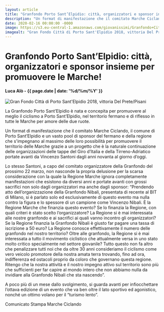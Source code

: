 ```yaml
---
layout: article
title: "Granfondo Porto Sant’Elpidio: città, organizzatori e sponsor insieme per promuovere le Marche!"
description: "Un format di manifestazione che il comitato Marche Ciclando, il comune di Porto Sant’Elpidio e un vasto pool di sponsor del fermano e della regione che s'impegnano al massimo delle loro possibilità per promuovere il territorio delle Marche grazie a un progetto che è la naturale continuazione delle organizzazioni delle tappe del Giro d’Italia e della Tirreno-Adriatico portate avanti da Vincenzo Santoni dagli anni novanta al giorno d’oggi."
date: 2020-02-16 00:00:00 -0000
image: https://s3.eu-central-1.amazonaws.com/giovanissimi/Granfondo+Citt%C3%A0+di+Porto+Sant'Elpidio+03042018+vittoria+Del+Prete-Pisani+(1).jpg
imagealt: "Gran Fondo Città di Porto Sant'Elpidio 2018, vittoria Del Prete/Pisani"
---
```


# Granfondo Porto Sant’Elpidio: città, organizzatori e sponsor insieme per promuovere le Marche!

#### Luca Alò - {{ page.date | date: '%d/%m/%Y' }}

![Gran Fondo Città di Porto Sant'Elpidio 2018, vittoria Del Prete/Pisani](https://s3.eu-central-1.amazonaws.com/giovanissimi/Granfondo+Citt%C3%A0+di+Porto+Sant'Elpidio+03042018+vittoria+Del+Prete-Pisani+(1).jpg)

La Granfondo Porto Sant’Elpidio è nata e concepita per promuovere al meglio il ciclismo a Porto Sant’Elpidio, nel territorio fermano e di riflesso in tutte le Marche per amore delle due ruote.

Un format di manifestazione che il comitato Marche Ciclando, il comune di Porto Sant’Elpidio e un vasto pool di sponsor del fermano e della regione che s'impegnano al massimo delle loro possibilità per promuovere il territorio delle Marche grazie a un progetto che è la naturale continuazione delle organizzazioni delle tappe del Giro d’Italia e della Tirreno-Adriatico portate avanti da Vincenzo Santoni dagli anni novanta al giorno d’oggi.

Lo stesso Santoni, a capo del comitato organizzatore della Granfondo del prossimo 22 marzo, non nasconde la propria delusione per la scarsa considerazione con la quale la Regione Marche ignora completamente manifestazioni che esistono da diversi anni e portate avanti con grossi sacrifici non solo dagli organizzatori ma anche dagli sponsor: “Prendendo atto dell’organizzazione della Granfondo Nibali, presentata di recente al BIT di Milano, si è parlato solo ed esclusivamente di questo evento ma nulla contro la figura e lo spessore di un campione come Vincenzo Nibali. È la Regione Marche che finanzia questo evento? Se lo finanzia la Regione, con quali criteri è stato scelto l’organizzatore? La Regione si è mai interessata alle nostre granfondo e ai sacrifici ai quali vanno incontro gli organizzatori? Se la Regione finanzia la Granfondo Nibali è giusto far pagare una tassa di iscrizione a 50 euro? La Regione conosce effettivamente il numero delle granfondo nel nostro territorio? Oltre alle granfondo, la Regione si è mai interessata a tutto il movimento ciclistico che attualmente versa in uno stato molto critico specialmente nel settore giovanile? Tutto questo non fa altro che penalizzare tutti noi che da oltre 30 anni consideriamo il ciclismo come vero veicolo promotore della nostra amata terra trovando, fino ad ora, indifferenza ed ostacoli proprio da coloro che governano questa regione. Ritengo che la nostra attività e il nostro impegno attivo sul territorio sono più che sufficienti per far capire al mondo intero che non abbiamo nulla da invidiare alla Granfondo Nibali che sta nascendo”.

A poco più di un mese dallo svolgimento, si guarda avanti per infiocchettare l’ottava edizione di un evento che va ben oltre il lato sportivo ed agonistico, nonché un ottimo volano per il “turismo lento”.

Comunicato Stampa Marche Ciclando
